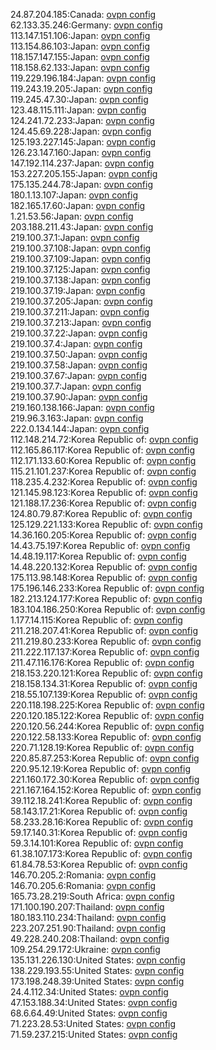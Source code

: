 24.87.204.185:Canada: [ovpn config](vpn/24_87_204_185.ovpn)  
62.133.35.246:Germany: [ovpn config](vpn/62_133_35_246.ovpn)  
113.147.151.106:Japan: [ovpn config](vpn/113_147_151_106.ovpn)  
113.154.86.103:Japan: [ovpn config](vpn/113_154_86_103.ovpn)  
118.157.147.155:Japan: [ovpn config](vpn/118_157_147_155.ovpn)  
118.158.62.133:Japan: [ovpn config](vpn/118_158_62_133.ovpn)  
119.229.196.184:Japan: [ovpn config](vpn/119_229_196_184.ovpn)  
119.243.19.205:Japan: [ovpn config](vpn/119_243_19_205.ovpn)  
119.245.47.30:Japan: [ovpn config](vpn/119_245_47_30.ovpn)  
123.48.115.111:Japan: [ovpn config](vpn/123_48_115_111.ovpn)  
124.241.72.233:Japan: [ovpn config](vpn/124_241_72_233.ovpn)  
124.45.69.228:Japan: [ovpn config](vpn/124_45_69_228.ovpn)  
125.193.227.145:Japan: [ovpn config](vpn/125_193_227_145.ovpn)  
126.23.147.160:Japan: [ovpn config](vpn/126_23_147_160.ovpn)  
147.192.114.237:Japan: [ovpn config](vpn/147_192_114_237.ovpn)  
153.227.205.155:Japan: [ovpn config](vpn/153_227_205_155.ovpn)  
175.135.244.78:Japan: [ovpn config](vpn/175_135_244_78.ovpn)  
180.1.13.107:Japan: [ovpn config](vpn/180_1_13_107.ovpn)  
182.165.17.60:Japan: [ovpn config](vpn/182_165_17_60.ovpn)  
1.21.53.56:Japan: [ovpn config](vpn/1_21_53_56.ovpn)  
203.188.211.43:Japan: [ovpn config](vpn/203_188_211_43.ovpn)  
219.100.37.1:Japan: [ovpn config](vpn/219_100_37_1.ovpn)  
219.100.37.108:Japan: [ovpn config](vpn/219_100_37_108.ovpn)  
219.100.37.109:Japan: [ovpn config](vpn/219_100_37_109.ovpn)  
219.100.37.125:Japan: [ovpn config](vpn/219_100_37_125.ovpn)  
219.100.37.138:Japan: [ovpn config](vpn/219_100_37_138.ovpn)  
219.100.37.19:Japan: [ovpn config](vpn/219_100_37_19.ovpn)  
219.100.37.205:Japan: [ovpn config](vpn/219_100_37_205.ovpn)  
219.100.37.211:Japan: [ovpn config](vpn/219_100_37_211.ovpn)  
219.100.37.213:Japan: [ovpn config](vpn/219_100_37_213.ovpn)  
219.100.37.22:Japan: [ovpn config](vpn/219_100_37_22.ovpn)  
219.100.37.4:Japan: [ovpn config](vpn/219_100_37_4.ovpn)  
219.100.37.50:Japan: [ovpn config](vpn/219_100_37_50.ovpn)  
219.100.37.58:Japan: [ovpn config](vpn/219_100_37_58.ovpn)  
219.100.37.67:Japan: [ovpn config](vpn/219_100_37_67.ovpn)  
219.100.37.7:Japan: [ovpn config](vpn/219_100_37_7.ovpn)  
219.100.37.90:Japan: [ovpn config](vpn/219_100_37_90.ovpn)  
219.160.138.166:Japan: [ovpn config](vpn/219_160_138_166.ovpn)  
219.96.3.163:Japan: [ovpn config](vpn/219_96_3_163.ovpn)  
222.0.134.144:Japan: [ovpn config](vpn/222_0_134_144.ovpn)  
112.148.214.72:Korea Republic of: [ovpn config](vpn/112_148_214_72.ovpn)  
112.165.86.117:Korea Republic of: [ovpn config](vpn/112_165_86_117.ovpn)  
112.171.133.60:Korea Republic of: [ovpn config](vpn/112_171_133_60.ovpn)  
115.21.101.237:Korea Republic of: [ovpn config](vpn/115_21_101_237.ovpn)  
118.235.4.232:Korea Republic of: [ovpn config](vpn/118_235_4_232.ovpn)  
121.145.98.123:Korea Republic of: [ovpn config](vpn/121_145_98_123.ovpn)  
121.188.17.236:Korea Republic of: [ovpn config](vpn/121_188_17_236.ovpn)  
124.80.79.87:Korea Republic of: [ovpn config](vpn/124_80_79_87.ovpn)  
125.129.221.133:Korea Republic of: [ovpn config](vpn/125_129_221_133.ovpn)  
14.36.160.205:Korea Republic of: [ovpn config](vpn/14_36_160_205.ovpn)  
14.43.75.197:Korea Republic of: [ovpn config](vpn/14_43_75_197.ovpn)  
14.48.19.117:Korea Republic of: [ovpn config](vpn/14_48_19_117.ovpn)  
14.48.220.132:Korea Republic of: [ovpn config](vpn/14_48_220_132.ovpn)  
175.113.98.148:Korea Republic of: [ovpn config](vpn/175_113_98_148.ovpn)  
175.196.146.233:Korea Republic of: [ovpn config](vpn/175_196_146_233.ovpn)  
182.213.124.177:Korea Republic of: [ovpn config](vpn/182_213_124_177.ovpn)  
183.104.186.250:Korea Republic of: [ovpn config](vpn/183_104_186_250.ovpn)  
1.177.14.115:Korea Republic of: [ovpn config](vpn/1_177_14_115.ovpn)  
211.218.207.41:Korea Republic of: [ovpn config](vpn/211_218_207_41.ovpn)  
211.219.80.233:Korea Republic of: [ovpn config](vpn/211_219_80_233.ovpn)  
211.222.117.137:Korea Republic of: [ovpn config](vpn/211_222_117_137.ovpn)  
211.47.116.176:Korea Republic of: [ovpn config](vpn/211_47_116_176.ovpn)  
218.153.220.121:Korea Republic of: [ovpn config](vpn/218_153_220_121.ovpn)  
218.158.134.31:Korea Republic of: [ovpn config](vpn/218_158_134_31.ovpn)  
218.55.107.139:Korea Republic of: [ovpn config](vpn/218_55_107_139.ovpn)  
220.118.198.225:Korea Republic of: [ovpn config](vpn/220_118_198_225.ovpn)  
220.120.185.122:Korea Republic of: [ovpn config](vpn/220_120_185_122.ovpn)  
220.120.56.244:Korea Republic of: [ovpn config](vpn/220_120_56_244.ovpn)  
220.122.58.133:Korea Republic of: [ovpn config](vpn/220_122_58_133.ovpn)  
220.71.128.19:Korea Republic of: [ovpn config](vpn/220_71_128_19.ovpn)  
220.85.87.253:Korea Republic of: [ovpn config](vpn/220_85_87_253.ovpn)  
220.95.12.19:Korea Republic of: [ovpn config](vpn/220_95_12_19.ovpn)  
221.160.172.30:Korea Republic of: [ovpn config](vpn/221_160_172_30.ovpn)  
221.167.164.152:Korea Republic of: [ovpn config](vpn/221_167_164_152.ovpn)  
39.112.18.241:Korea Republic of: [ovpn config](vpn/39_112_18_241.ovpn)  
58.143.17.21:Korea Republic of: [ovpn config](vpn/58_143_17_21.ovpn)  
58.233.28.16:Korea Republic of: [ovpn config](vpn/58_233_28_16.ovpn)  
59.17.140.31:Korea Republic of: [ovpn config](vpn/59_17_140_31.ovpn)  
59.3.14.101:Korea Republic of: [ovpn config](vpn/59_3_14_101.ovpn)  
61.38.107.173:Korea Republic of: [ovpn config](vpn/61_38_107_173.ovpn)  
61.84.78.53:Korea Republic of: [ovpn config](vpn/61_84_78_53.ovpn)  
146.70.205.2:Romania: [ovpn config](vpn/146_70_205_2.ovpn)  
146.70.205.6:Romania: [ovpn config](vpn/146_70_205_6.ovpn)  
165.73.28.219:South Africa: [ovpn config](vpn/165_73_28_219.ovpn)  
171.100.190.207:Thailand: [ovpn config](vpn/171_100_190_207.ovpn)  
180.183.110.234:Thailand: [ovpn config](vpn/180_183_110_234.ovpn)  
223.207.251.90:Thailand: [ovpn config](vpn/223_207_251_90.ovpn)  
49.228.240.208:Thailand: [ovpn config](vpn/49_228_240_208.ovpn)  
109.254.29.172:Ukraine: [ovpn config](vpn/109_254_29_172.ovpn)  
135.131.226.130:United States: [ovpn config](vpn/135_131_226_130.ovpn)  
138.229.193.55:United States: [ovpn config](vpn/138_229_193_55.ovpn)  
173.198.248.39:United States: [ovpn config](vpn/173_198_248_39.ovpn)  
24.4.112.34:United States: [ovpn config](vpn/24_4_112_34.ovpn)  
47.153.188.34:United States: [ovpn config](vpn/47_153_188_34.ovpn)  
68.6.64.49:United States: [ovpn config](vpn/68_6_64_49.ovpn)  
71.223.28.53:United States: [ovpn config](vpn/71_223_28_53.ovpn)  
71.59.237.215:United States: [ovpn config](vpn/71_59_237_215.ovpn)  
